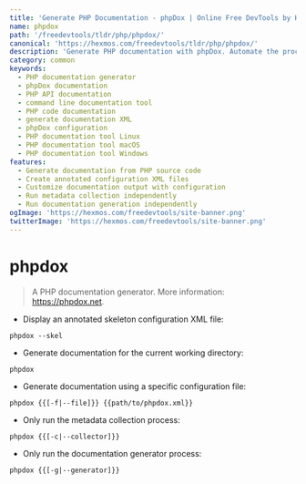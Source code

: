 ```yaml
---
title: 'Generate PHP Documentation - phpDox | Online Free DevTools by Hexmos'
name: phpdox
path: '/freedevtools/tldr/php/phpdox/'
canonical: 'https://hexmos.com/freedevtools/tldr/php/phpdox/'
description: 'Generate PHP documentation with phpDox. Automate the process of creating API documentation and enhance code readability. Free online tool, no registration required.'
category: common
keywords:
  - PHP documentation generator
  - phpDox documentation
  - PHP API documentation
  - command line documentation tool
  - PHP code documentation
  - generate documentation XML
  - phpDox configuration
  - PHP documentation tool Linux
  - PHP documentation tool macOS
  - PHP documentation tool Windows
features:
  - Generate documentation from PHP source code
  - Create annotated configuration XML files
  - Customize documentation output with configuration
  - Run metadata collection independently
  - Run documentation generation independently
ogImage: 'https://hexmos.com/freedevtools/site-banner.png'
twitterImage: 'https://hexmos.com/freedevtools/site-banner.png'
---
```


# phpdox

> A PHP documentation generator.
> More information: <https://phpdox.net>.

- Display an annotated skeleton configuration XML file:

`phpdox --skel`

- Generate documentation for the current working directory:

`phpdox`

- Generate documentation using a specific configuration file:

`phpdox {{[-f|--file]}} {{path/to/phpdox.xml}}`

- Only run the metadata collection process:

`phpdox {{[-c|--collector]}}`

- Only run the documentation generator process:

`phpdox {{[-g|--generator]}}`

